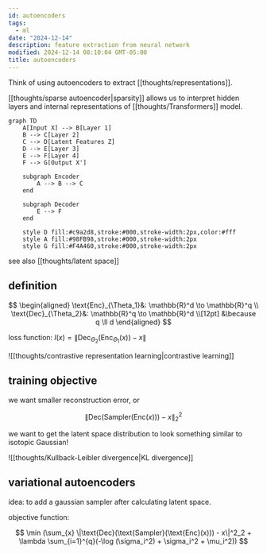 ```yaml
---
id: autoencoders
tags:
  - ml
date: "2024-12-14"
description: feature extraction from neural network
modified: 2024-12-14 08:10:04 GMT-05:00
title: autoencoders
---
```


Think of using autoencoders to extract [[thoughts/representations]].

[[thoughts/sparse autoencoder|sparsity]] allows us to interpret hidden layers and internal representations of [[thoughts/Transformers]] model.

```mermaid
graph TD
    A[Input X] --> B[Layer 1]
    B --> C[Layer 2]
    C --> D[Latent Features Z]
    D --> E[Layer 3]
    E --> F[Layer 4]
    F --> G[Output X']

    subgraph Encoder
        A --> B --> C
    end

    subgraph Decoder
        E --> F
    end

    style D fill:#c9a2d8,stroke:#000,stroke-width:2px,color:#fff
    style A fill:#98FB98,stroke:#000,stroke-width:2px
    style G fill:#F4A460,stroke:#000,stroke-width:2px
```

see also [[thoughts/latent space]]

## definition

$$
\begin{aligned}
\text{Enc}_{\Theta_1}&: \mathbb{R}^d \to \mathbb{R}^q \\
\text{Dec}_{\Theta_2}&: \mathbb{R}^q \to \mathbb{R}^d \\[12pt]
&\because q \ll d
\end{aligned}
$$

loss function: $l(x) = \|\text{Dec}_{\Theta_2}(\text{Enc}_{\Theta_1}(x)) - x\|$

![[thoughts/contrastive representation learning|contrastive learning]]

## training objective

we want smaller reconstruction error, or

$$
\|\text{Dec}(\text{Sampler}(\text{Enc}(x))) - x\|_2^2
$$

we want to get the latent space distribution to look something similar to isotopic Gaussian!

![[thoughts/Kullback-Leibler divergence|KL divergence]]

## variational autoencoders

idea: to add a gaussian sampler after calculating latent space.

objective function:

$$
\min (\sum_{x} \|\text{Dec}(\text{Sampler}(\text{Enc}(x))) - x\|^2_2 + \lambda \sum_{i=1}^{q}(-\log (\sigma_i^2) + \sigma_i^2 + \mu_i^2))
$$

